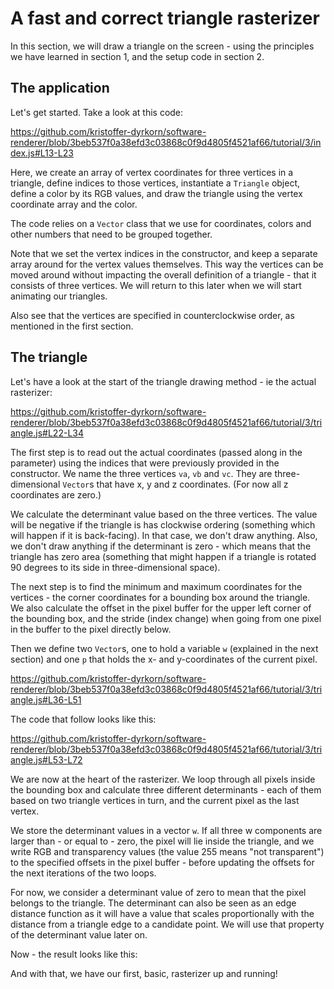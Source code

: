 # A fast and correct triangle rasterizer

In this section, we will draw a triangle on the screen - using the principles we have learned in section 1, and the setup code in section 2.

## The application

Let's get started. Take a look at this code:

https://github.com/kristoffer-dyrkorn/software-renderer/blob/3beb537f0a38efd3c03868c0f9d4805f4521af66/tutorial/3/index.js#L13-L23

Here, we create an array of vertex coordinates for three vertices in a triangle, define indices to those vertices, instantiate a `Triangle` object, define a color by its RGB values, and draw the triangle using the vertex coordinate array and the color.

The code relies on a `Vector` class that we use for coordinates, colors and other numbers that need to be grouped together.

Note that we set the vertex indices in the constructor, and keep a separate array around for the vertex values themselves. This way the vertices can be moved around without impacting the overall definition of a triangle - that it consists of three vertices. We will return to this later when we will start animating our triangles.

Also see that the vertices are specified in counterclockwise order, as mentioned in the first section.

## The triangle

Let's have a look at the start of the triangle drawing method - ie the actual rasterizer:

https://github.com/kristoffer-dyrkorn/software-renderer/blob/3beb537f0a38efd3c03868c0f9d4805f4521af66/tutorial/3/triangle.js#L22-L34

The first step is to read out the actual coordinates (passed along in the parameter) using the indices that were previously provided in the constructor. We name the three vertices `va`, `vb` and `vc`. They are three-dimensional `Vector`s that have x, y and z coordinates. (For now all z coordinates are zero.)

We calculate the determinant value based on the three vertices. The value will be negative if the triangle is has clockwise ordering (something which will happen if it is back-facing). In that case, we don't draw anything. Also, we don't draw anything if the determinant is zero - which means that the triangle has zero area (something that might happen if a triangle is rotated 90 degrees to its side in three-dimensional space).

The next step is to find the minimum and maximum coordinates for the vertices - the corner coordinates for a bounding box around the triangle. We also calculate the offset in the pixel buffer for the upper left corner of the bounding box, and the stride (index change) when going from one pixel in the buffer to the pixel directly below.

Then we define two `Vector`s, one to hold a variable `w` (explained in the next section) and one `p` that holds the x- and y-coordinates of the current pixel.

https://github.com/kristoffer-dyrkorn/software-renderer/blob/3beb537f0a38efd3c03868c0f9d4805f4521af66/tutorial/3/triangle.js#L36-L51

The code that follow looks like this:

https://github.com/kristoffer-dyrkorn/software-renderer/blob/3beb537f0a38efd3c03868c0f9d4805f4521af66/tutorial/3/triangle.js#L53-L72

We are now at the heart of the rasterizer. We loop through all pixels inside the bounding box and calculate three different determinants - each of them based on two triangle vertices in turn, and the current pixel as the last vertex.

We store the determinant values in a vector `w`. If all three w components are larger than - or equal to - zero, the pixel will lie inside the triangle, and we write RGB and transparency values (the value 255 means "not transparent") to the specified offsets in the pixel buffer - before updating the offsets for the next iterations of the two loops.

For now, we consider a determinant value of zero to mean that the pixel belongs to the triangle. The determinant can also be seen as an edge distance function as it will have a value that scales proportionally with the distance from a triangle edge to a candidate point. We will use that property of the determinant value later on.

Now - the result looks like this:

And with that, we have our first, basic, rasterizer up and running!
